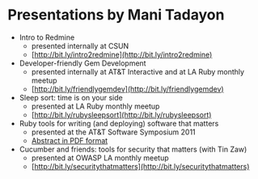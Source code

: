 # Presentations by Mani Tadayon

* Intro to Redmine
  * presented internally at CSUN
  * [http://bit.ly/intro2redmine](http://bit.ly/intro2redmine)
* Developer-friendly Gem Development
  * presented internally at AT&T Interactive and at LA Ruby monthly meetup
  * [http://bit.ly/friendlygemdev](http://bit.ly/friendlygemdev)
* Sleep sort: time is on your side
  * presented at LA Ruby monthly meetup
  * [http://bit.ly/rubysleepsort](http://bit.ly/rubysleepsort)
* Ruby tools for writing (and deploying) software that matters
  * presented at the AT&T Software Symposium 2011
  * [Abstract in PDF format](https://github.com/bowsersenior/presentations/raw/master/att_symposium/abstract.pdf)
* Cucumber and friends: tools for security that matters (with Tin Zaw)
  * presented at OWASP LA monthly meetup
  * [http://bit.ly/securitythatmatters](http://bit.ly/securitythatmatters)
